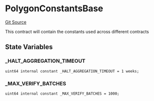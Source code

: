 # PolygonConstantsBase
[Git Source](https://github.com/agglayer/agglayer-contracts/blob/a8bf2955890e7123a84542ced57636d763299651/contracts/v2/lib/PolygonConstantsBase.sol)

This contract will contain the constants used across different contracts


## State Variables
### _HALT_AGGREGATION_TIMEOUT

```solidity
uint64 internal constant _HALT_AGGREGATION_TIMEOUT = 1 weeks;
```


### _MAX_VERIFY_BATCHES

```solidity
uint64 internal constant _MAX_VERIFY_BATCHES = 1000;
```


